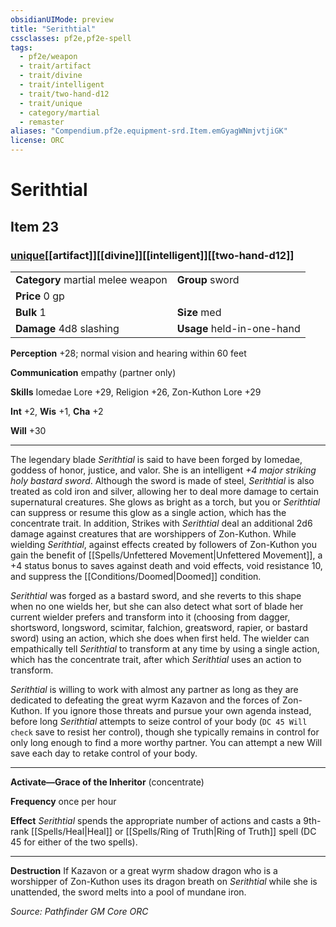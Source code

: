```yaml
---
obsidianUIMode: preview
title: "Serithtial"
cssclasses: pf2e,pf2e-spell
tags:
  - pf2e/weapon
  - trait/artifact
  - trait/divine
  - trait/intelligent
  - trait/two-hand-d12
  - trait/unique
  - category/martial
  - remaster
aliases: "Compendium.pf2e.equipment-srd.Item.emGyagWNmjvtjiGK"
license: ORC
---
```

# Serithtial
## Item 23
### [unique](unique "Unique Rarity Trait")[[artifact]][[divine]][[intelligent]][[two-hand-d12]]

|  |  |
| -- | -- |
| **Category** martial melee weapon | **Group** sword |
| **Price** 0 gp |  |
| **Bulk** 1 | **Size** med |
| **Damage** 4d8 slashing  | **Usage** held-in-one-hand |



**Perception** +28; normal vision and hearing within 60 feet

**Communication** empathy (partner only)

**Skills** Iomedae Lore +29, Religion +26, Zon-Kuthon Lore +29

**Int** +2, **Wis** +1, **Cha** +2

**Will** +30

* * *

The legendary blade _Serithtial_ is said to have been forged by Iomedae, goddess of honor, justice, and valor. She is an intelligent _+4 major striking holy bastard sword_. Although the sword is made of steel, _Serithtial_ is also treated as cold iron and silver, allowing her to deal more damage to certain supernatural creatures. She glows as bright as a torch, but you or _Serithtial_ can suppress or resume this glow as a single action, which has the concentrate trait. In addition, Strikes with _Serithtial_ deal an additional 2d6 damage against creatures that are worshippers of Zon-Kuthon. While wielding _Serithtial_, against effects created by followers of Zon-Kuthon you gain the benefit of [[Spells/Unfettered Movement|Unfettered Movement]], a +4 status bonus to saves against death and void effects, void resistance 10, and suppress the [[Conditions/Doomed|Doomed]] condition.

_Serithtial_ was forged as a bastard sword, and she reverts to this shape when no one wields her, but she can also detect what sort of blade her current wielder prefers and transform into it (choosing from dagger, shortsword, longsword, scimitar, falchion, greatsword, rapier, or bastard sword) using an action, which she does when first held. The wielder can empathically tell _Serithtial_ to transform at any time by using a single action, which has the concentrate trait, after which _Serithtial_ uses an action to transform.

_Serithtial_ is willing to work with almost any partner as long as they are dedicated to defeating the great wyrm Kazavon and the forces of Zon-Kuthon. If you ignore those threats and pursue your own agenda instead, before long _Serithtial_ attempts to seize control of your body (`DC 45 Will check` save to resist her control), though she typically remains in control for only long enough to find a more worthy partner. You can attempt a new Will save each day to retake control of your body.

* * *

**Activate—Grace of the Inheritor** (concentrate)

**Frequency** once per hour

**Effect** _Serithtial_ spends the appropriate number of actions and casts a 9th-rank [[Spells/Heal|Heal]] or [[Spells/Ring of Truth|Ring of Truth]] spell (DC 45 for either of the two spells).

* * *

**Destruction** If Kazavon or a great wyrm shadow dragon who is a worshipper of Zon-Kuthon uses its dragon breath on _Serithtial_ while she is unattended, the sword melts into a pool of mundane iron.

*Source: Pathfinder GM Core*
*ORC*